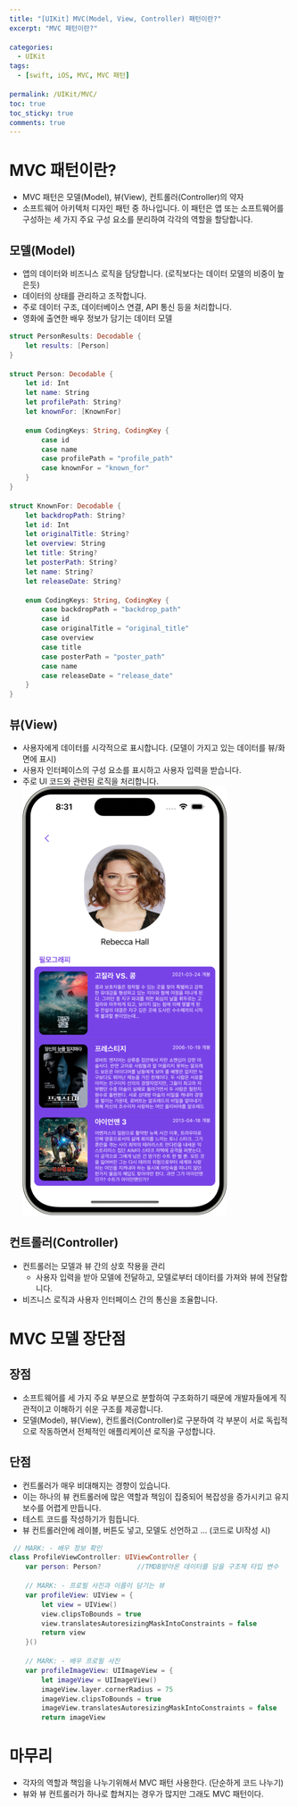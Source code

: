 ```yaml
---
title: "[UIKit] MVC(Model, View, Controller) 패턴이란?"
excerpt: "MVC 패턴이란?"
  
categories:
  - UIKit
tags:
  - [swift, iOS, MVC, MVC 패턴]

permalink: /UIKit/MVC/ 
toc: true         
toc_sticky: true   
comments: true      
---
```

# MVC 패턴이란? 
- MVC 패턴은 모델(Model), 뷰(View), 컨트롤러(Controller)의 약자
- 소프트웨어 아키텍처 디자인 패턴 중 하나입니다. 이 패턴은 앱 또는 소프트웨어를 구성하는 세 가지 주요 구성 요소를 분리하여 각각의 역할을 할당합니다.

## 모델(Model) 
- 앱의 데이터와 비즈니스 로직을 담당합니다. (로직보다는 데이터 모델의 비중이 높은듯)
- 데이터의 상태를 관리하고 조작합니다.
- 주로 데이터 구조, 데이터베이스 연결, API 통신 등을 처리합니다. 
- 영화에 출연한 배우 정보가 담기는 데이터 모델  

``` swift 
struct PersonResults: Decodable {
    let results: [Person]
}

struct Person: Decodable {
    let id: Int
    let name: String
    let profilePath: String?
    let knownFor: [KnownFor]
    
    enum CodingKeys: String, CodingKey {
        case id
        case name
        case profilePath = "profile_path"
        case knownFor = "known_for"
    }
}

struct KnownFor: Decodable {
    let backdropPath: String?
    let id: Int
    let originalTitle: String?
    let overview: String
    let title: String?
    let posterPath: String?
    let name: String?
    let releaseDate: String?
    
    enum CodingKeys: String, CodingKey {
        case backdropPath = "backdrop_path"
        case id
        case originalTitle = "original_title"
        case overview
        case title
        case posterPath = "poster_path"
        case name
        case releaseDate = "release_date"
    }
}
```

## 뷰(View)
- 사용자에게 데이터를 시각적으로 표시합니다. (모델이 가지고 있는 데이터를 뷰/화면에 표시)
- 사용자 인터페이스의 구성 요소를 표시하고 사용자 입력을 받습니다.
- 주로 UI 코드와 관련된 로직을 처리합니다.
![뷰](../../assets/images/categories/uikit/2024-04-30-MVC.png)

## 컨트롤러(Controller)
- 컨트롤러는 모델과 뷰 간의 상호 작용을 관리
    - 사용자 입력을 받아 모델에 전달하고, 모델로부터 데이터를 가져와 뷰에 전달합니다.
- 비즈니스 로직과 사용자 인터페이스 간의 통신을 조율합니다.

# MVC 모델 장단점 
## 장점
- 소프트웨어를 세 가지 주요 부분으로 분할하여 구조화하기 때문에 개발자들에게 직관적이고 이해하기 쉬운 구조를 제공합니다. 
- 모델(Model), 뷰(View), 컨트롤러(Controller)로 구분하여 각 부분이 서로 독립적으로 작동하면서 전체적인 애플리케이션 로직을 구성합니다. 

## 단점 
- 컨트롤러가 매우 비대해지는 경향이 있습니다. 
- 이는 하나의 뷰 컨트롤러에 많은 역할과 책임이 집중되어 복잡성을 증가시키고 유지보수를 어렵게 만듭니다. 
- 테스트 코드를 작성하기가 힘듭니다. 
- 뷰 컨트롤러안에 레이블, 버튼도 넣고, 모델도 선언하고 ... (코드로 UI작성 시)
```swift     
 // MARK: - 배우 정보 확인
class ProfileViewController: UIViewController {  
    var person: Person?         //TMDB받아온 데이터를 담을 구조체 타입 변수
    
    // MARK: - 프로필 사진과 이름이 담기는 뷰
    var profileView: UIView = {
        let view = UIView()
        view.clipsToBounds = true
        view.translatesAutoresizingMaskIntoConstraints = false
        return view
    }()
    
    // MARK: - 배우 프로필 사진
    var profileImageView: UIImageView = {
        let imageView = UIImageView()
        imageView.layer.cornerRadius = 75
        imageView.clipsToBounds = true
        imageView.translatesAutoresizingMaskIntoConstraints = false
        return imageView
```

# 마무리 
- 각자의 역할과 책임을 나누기위해서 MVC 패턴 사용한다. (단순하게 코드 나누기) 
- 뷰와 뷰 컨트롤러가 하나로 합쳐지는 경우가 많지만 그래도 MVC 패턴이다.  
